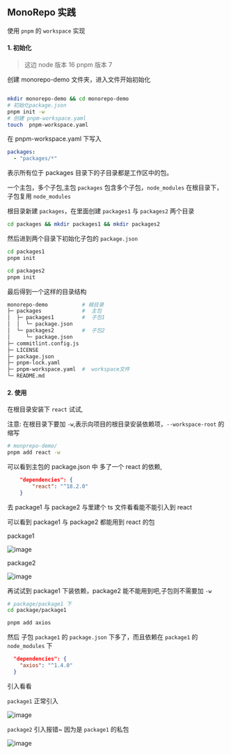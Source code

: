 ## MonoRepo 实践

使用 `pnpm` 的 `workspace` 实现

#### 1. 初始化

> 这边 node 版本 16 pnpm 版本 7

创建 monorepo-demo 文件夹，进入文件开始初始化

```bash

mkdir monorepo-demo && cd monorepo-demo
# 初始化package.json
pnpm init -w
# 创建 pnpm-workspace.yaml
touch  pnpm-workspace.yaml
```

在 pnpm-workspace.yaml 下写入

```yaml
packages:
  - "packages/*"
```

表示所有位于 packages 目录下的子目录都是工作区中的包。

一个主包，多个子包,主包 `packages` 包含多个子包，`node_modules` 在根目录下，子包复用 `node_modules`

根目录新建 `packages`，在里面创建 `packages1` 与 `packages2` 两个目录

```bash
cd packages && mkdir packages1 && mkdir packages2

```

然后进到两个目录下初始化子包的 `package.json`

```bash
cd packages1
pnpm init

cd packages2
pnpm init
```

最后得到一个这样的目录结构

```bash
monorepo-demo           # 根目录
├─ packages             #  主包
│  ├─ packages1         #  子包1
│  │  └─ package.json
│  └─ packages2         #  子包2
│     └─ package.json
├─ commitlint.config.js
├─ LICENSE
├─ package.json
├─ pnpm-lock.yaml
├─ pnpm-workspace.yaml  #  workspace文件
└─ README.md
```

#### 2. 使用

在根目录安装下 `react` 试试,

注意: 在根目录下要加 `-w`,表示向项目的根目录安装依赖项，`--workspace-root` 的缩写

```bash
# monprepo-demo/
pnpm add react -w
```

可以看到主包的 package.json 中 多了一个 react 的依赖,

```json
	"dependencies": {
		"react": "^18.2.0"
	}
```

去 package1 与 package2 与里建个 ts 文件看看能不能引入到 react

可以看到 package1 与 package2 都能用到 react 的包

package1

![image](https://github.com/1587315093/monorepo-demo/assets/77056991/945d2d04-01bc-4462-81c0-b4ef7d61a4fd)

package2

![image](https://github.com/1587315093/monorepo-demo/assets/77056991/a26f083b-4920-4255-b7df-1bff7b6c91b7)

再试试到 package1 下装依赖，package2 能不能用到吧,子包则不需要加 `-w`

```bash
# package/package1 下
cd package/package1

pnpm add axios
```

然后 子包 `package1` 的 `package.json` 下多了，而且依赖在 `package1` 的 `node_modules` 下

```json
  "dependencies": {
    "axios": "^1.4.0"
  }
```

引入看看

`package1` 正常引入

![image](https://github.com/1587315093/monorepo-demo/assets/77056991/32a4a121-9db5-4d9d-9118-0d73a6934be3)

`package2` 引入报错~ 因为是 `package1` 的私包

![image](https://github.com/1587315093/monorepo-demo/assets/77056991/260541f0-479e-45ed-8c9c-86753e6c8a32)


